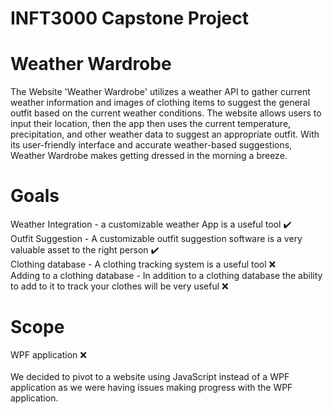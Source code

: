 # INFT3000 Capstone Project
# Weather Wardrobe

The Website 'Weather Wardrobe' utilizes a weather API to gather current weather information and images of clothing items to suggest the general outfit based on the current weather conditions. The website allows users to input their location, then the app then uses the current temperature, precipitation, and other weather data to suggest an appropriate outfit. With its user-friendly interface and accurate weather-based suggestions, Weather Wardrobe makes getting dressed in the morning a breeze.

# Goals

Weather Integration -	a customizable weather App is a useful tool  ✔️ <br>
Outfit Suggestion	- A customizable outfit suggestion software is a very valuable asset to the right person  ✔️ <br>
Clothing database -	A clothing tracking system is a useful tool ❌ <br>
Adding to a clothing database -	In addition to a clothing database the ability to add to it to track your clothes will be very useful ❌ <br>

# Scope 

WPF application ❌<br><br>
We decided to pivot to a website using JavaScript instead of a WPF application as we were having issues making progress with the WPF application.
